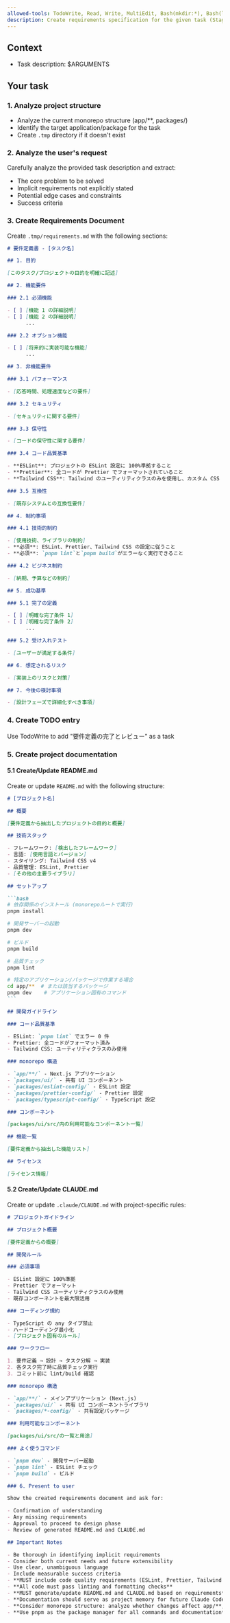 ```yaml
---
allowed-tools: TodoWrite, Read, Write, MultiEdit, Bash(mkdir:*), Bash(ls:*), Bash(find:*)
description: Create requirements specification for the given task (Stage 1 of Spec-Driven Development)
---
```


## Context

- Task description: $ARGUMENTS

## Your task

### 1. Analyze project structure

- Analyze the current monorepo structure (app/\*\*, packages/)
- Identify the target application/package for the task
- Create `.tmp` directory if it doesn't exist

### 2. Analyze the user's request

Carefully analyze the provided task description and extract:

- The core problem to be solved
- Implicit requirements not explicitly stated
- Potential edge cases and constraints
- Success criteria

### 3. Create Requirements Document

Create `.tmp/requirements.md` with the following sections:

```markdown
# 要件定義書 - [タスク名]

## 1. 目的

[このタスク/プロジェクトの目的を明確に記述]

## 2. 機能要件

### 2.1 必須機能

- [ ] [機能 1 の詳細説明]
- [ ] [機能 2 の詳細説明]
      ...

### 2.2 オプション機能

- [ ] [将来的に実装可能な機能]
      ...

## 3. 非機能要件

### 3.1 パフォーマンス

- [応答時間、処理速度などの要件]

### 3.2 セキュリティ

- [セキュリティに関する要件]

### 3.3 保守性

- [コードの保守性に関する要件]

### 3.4 コード品質基準

- **ESLint**: プロジェクトの ESLint 設定に 100%準拠すること
- **Prettier**: 全コードが Prettier でフォーマットされていること
- **Tailwind CSS**: Tailwind のユーティリティクラスのみを使用し、カスタム CSS は最小限に抑えること

### 3.5 互換性

- [既存システムとの互換性要件]

## 4. 制約事項

### 4.1 技術的制約

- [使用技術、ライブラリの制約]
- **必須**: ESLint、Prettier、Tailwind CSS の設定に従うこと
- **必須**: `pnpm lint`と`pnpm build`がエラーなく実行できること

### 4.2 ビジネス制約

- [納期、予算などの制約]

## 5. 成功基準

### 5.1 完了の定義

- [ ] [明確な完了条件 1]
- [ ] [明確な完了条件 2]
      ...

### 5.2 受け入れテスト

- [ユーザーが満足する条件]

## 6. 想定されるリスク

- [実装上のリスクと対策]

## 7. 今後の検討事項

- [設計フェーズで詳細化すべき事項]
```

### 4. Create TODO entry

Use TodoWrite to add "要件定義の完了とレビュー" as a task

### 5. Create project documentation

#### 5.1 Create/Update README.md

Create or update `README.md` with the following structure:

````markdown
# [プロジェクト名]

## 概要

[要件定義から抽出したプロジェクトの目的と概要]

## 技術スタック

- フレームワーク: [検出したフレームワーク]
- 言語: [使用言語とバージョン]
- スタイリング: Tailwind CSS v4
- 品質管理: ESLint, Prettier
- [その他の主要ライブラリ]

## セットアップ

```bash
# 依存関係のインストール (monorepoルートで実行)
pnpm install

# 開発サーバーの起動
pnpm dev

# ビルド
pnpm build

# 品質チェック
pnpm lint

# 特定のアプリケーション/パッケージで作業する場合
cd app/**  # または該当するパッケージ
pnpm dev    # アプリケーション固有のコマンド
```

## 開発ガイドライン

### コード品質基準

- ESLint: `pnpm lint` でエラー 0 件
- Prettier: 全コードがフォーマット済み
- Tailwind CSS: ユーティリティクラスのみ使用

### monorepo 構造

- `app/**/` - Next.js アプリケーション
- `packages/ui/` - 共有 UI コンポーネント
- `packages/eslint-config/` - ESLint 設定
- `packages/prettier-config/` - Prettier 設定
- `packages/typescript-config/` - TypeScript 設定

### コンポーネント

[packages/ui/src/内の利用可能なコンポーネント一覧]

## 機能一覧

[要件定義から抽出した機能リスト]

## ライセンス

[ライセンス情報]
````

#### 5.2 Create/Update CLAUDE.md

Create or update `.claude/CLAUDE.md` with project-specific rules:

```markdown
# プロジェクトガイドライン

## プロジェクト概要

[要件定義からの概要]

## 開発ルール

### 必須事項

- ESLint 設定に 100%準拠
- Prettier でフォーマット
- Tailwind CSS ユーティリティクラスのみ使用
- 既存コンポーネントを最大限活用

### コーディング規約

- TypeScript の any タイプ禁止
- ハードコーディング最小化
- [プロジェクト固有のルール]

### ワークフロー

1. 要件定義 → 設計 → タスク分解 → 実装
2. 各タスク完了時に品質チェック実行
3. コミット前に lint/build 確認

### monorepo 構造

- `app/**/` - メインアプリケーション (Next.js)
- `packages/ui/` - 共有 UI コンポーネントライブラリ
- `packages/*-config/` - 共有設定パッケージ

### 利用可能なコンポーネント

[packages/ui/src/の一覧と用途]

### よく使うコマンド

- `pnpm dev` - 開発サーバー起動
- `pnpm lint` - ESLint チェック
- `pnpm build` - ビルド

### 6. Present to user

Show the created requirements document and ask for:

- Confirmation of understanding
- Any missing requirements
- Approval to proceed to design phase
- Review of generated README.md and CLAUDE.md

## Important Notes

- Be thorough in identifying implicit requirements
- Consider both current needs and future extensibility
- Use clear, unambiguous language
- Include measurable success criteria
- **MUST include code quality requirements (ESLint, Prettier, Tailwind CSS)**
- **All code must pass linting and formatting checks**
- **MUST generate/update README.md and CLAUDE.md based on requirements**
- **Documentation should serve as project memory for future Claude Code sessions**
- **Consider monorepo structure: analyze whether changes affect app/**, packages/ui, or other components\*\*
- **Use pnpm as the package manager for all commands and documentation**
```
